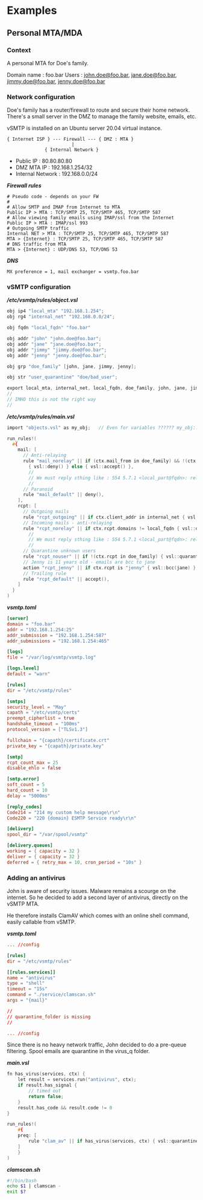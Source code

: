 # Examples

## Personal MTA/MDA

### Context

A personal MTA for Doe's family.

Domain name : foo.bar
Users : john.doe@foo.bar, jane.doe@foo.bar, jimmy.doe@foo.bar, jenny.doe@foo.bar

### Network configuration

Doe's family has a router/firewall to route and secure their home network.
There's a small server in the DMZ to manage the family website, emails, etc. 

vSMTP is installed on an Ubuntu server 20.04 virtual instance.

```console
{ Internet ISP } --- Firewall --- { DMZ : MTA }
                        |
              { Internal Network }
```

- Public IP : 80.80.80.80
- DMZ MTA IP : 192.168.1.254/32
- Internal Network : 192.168.0.0/24

___Firewall rules___

```shell
# Pseudo code - depends on your FW
#
# Allow SMTP and IMAP from Internet to MTA
Public IP > MTA : TCP/SMTP 25, TCP/SMTP 465, TCP/SMTP 587
# Allow viewing family emails using IMAP/ssl from the Internet 
Public IP > MTA : IMAP/ssl 993 
# Outgoing SMTP traffic
Internal NET > MTA : TCP/SMTP 25, TCP/SMTP 465, TCP/SMTP 587
MTA > {Internet} : TCP/SMTP 25, TCP/SMTP 465, TCP/SMTP 587
# DNS traffic from MTA
MTA > {Internet} : UDP/DNS 53, TCP/DNS 53
```

___DNS___

```shell
MX preference = 1, mail exchanger = vsmtp.foo.bar
```

### vSMTP configuration

___/etc/vsmtp/rules/object.vsl___

```c
obj ip4 "local_mta" "192.168.1.254";
obj rg4 "internal_net" "192.168.0.0/24";

obj fqdn "local_fqdn" "foo.bar"

obj addr "john" "john.doe@foo.bar";
obj addr "jane" "jane.doe@foo.bar";
obj addr "jimmy" "jimmy.doe@foo.bar";
obj addr "jenny" "jenny.doe@foo.bar";

obj grp "doe_family" [john, jane, jimmy, jenny];

obj str "user_quarantine" "doe/bad_user";

export local_mta, internal_net, local_fqdn, doe_family, john, jane, jimmy, jenny, user_quarantine;
//
// IMHO this is not the right way 
//
```

___/etc/vsmtp/rules/main.vsl___

```c
import "objects.vsl" as my_obj;   // Even for variables ?????? my_obj::john ????

run_rules!(
  #{
    mail: [
      // Anti-relaying 
      rule "mail_norelay" || if (ctx.mail_from in doe_family) && !(ctx.client_addr in internal_net) 
        { vsl::deny() } else { vsl::accept() },
        //
        // We must reply sthing like : 554 5.7.1 <local_part@fqdn>: relay access denied
        //
      // Paranoid
      rule "mail_default" || deny(), 
    ],
    rcpt: [
      // Outgoing mails
      rule "rcpt_outgoing" || if ctx.client_addr in internal_net { vsl::accept() } else { vsl::next() },
      // Incoming mails - anti-relaying 
      rule "rcpt_norelay" || if ctx.rcpt.domains != local_fqdn { vsl::deny() } else { vsl::next() },
        //
        // We must reply sthing like : 554 5.7.1 <local_part@fqdn>: relay access denied
        //
      // Quarantine unknown users
      rule "rcpt_nouser" || if !(ctx.rcpt in doe_family) { vsl::quarantine(user_quarantine) }, 
      // Jenny is 11 years old - emails are bcc to jane
      action "rcpt_jenny" || if ctx.rcpt is "jenny" { vsl::bcc(jane) },
      // Trailing rule 
      rule "rcpt_default" || accept(),
    ]
  }
)
```

___vsmtp.toml___

```toml
[server]
domain = "foo.bar"
addr = "192.168.1.254:25"
addr_submission = "192.168.1.254:587"
addr_submissions = "192.168.1.254:465"

[logs]
file = "/var/log/vsmtp/vsmtp.log"

[logs.level]
default = "warn"

[rules]
dir = "/etc/vsmtp/rules"

[smtps]
security_level = "May"
capath = "/etc/vsmtp/certs"
preempt_cipherlist = true
handshake_timeout = "100ms"
protocol_version = ["TLSv1.3"]

fullchain = "{capath}/certificate.crt"
private_key = "{capath}/private.key"

[smtp]
rcpt_count_max = 25
disable_ehlo = false

[smtp.error]
soft_count = 5
hard_count = 10
delay = "5000ms"

[reply_codes]
Code214 = "214 my custom help message\r\n"
Code220 = "220 {domain} ESMTP Service ready\r\n"

[delivery]
spool_dir = "/var/spool/vsmtp"

[delivery.queues]
working = { capacity = 32 }
deliver = { capacity = 32 }
deferred = { retry_max = 10, cron_period = "10s" }
```

### Adding an antivirus

John is aware of security issues. Malware remains a scourge on the internet.
So he decided to add a second layer of antivirus, directly on the vSMTP MTA.

He therefore installs ClamAV which comes with an online shell command, easily callable from vSMTP.

___vsmtp.toml___

```toml
... //config 

[rules]
dir = "/etc/vsmtp/rules"

[[rules.services]]
name = "antivirus"
type = "shell"
timeout = "15s"
command = "./service/clamscan.sh"
args = "{mail}"

//
// quarantine_folder is missing
//

... //config 
```

Since there is no heavy network traffic, John decided to do a pre-queue filtering.
Spool emails are quarantine in the virus_q folder.

___main.vsl___

```c
fn has_virus(services, ctx) {
    let result = services.run("antivirus", ctx);
    if result.has_signal {
        // timed out
        return false;
    }
    result.has_code && result.code != 0
}

run_rules!(
    #{
    preq: [
        rule "clam_av" || if has_virus(services, ctx) { vsl::quarantine(virus_q) } else { vsl::accept } 
    ]
    }
)
```

___clamscan.sh___

```bash
#!/bin/bash
echo $1 | clamscan -
exit $?
```

